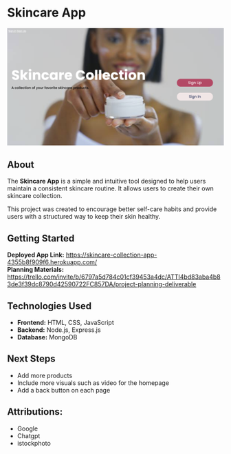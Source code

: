 # Skincare App  

![Skincare App Screenshot](https://github.com/bmwint22/Skincare-Project/blob/main/Skincare%20App%20Screenshot.png?raw=true)  

## About  
The **Skincare App** is a simple and intuitive tool designed to help users maintain a consistent skincare routine. It allows users to create their own skincare collection.  

This project was created to encourage better self-care habits and provide users with a structured way to keep their skin healthy.  

##  Getting Started  
 **Deployed App Link:** https://skincare-collection-app-4355b8f909f6.herokuapp.com/   
 **Planning Materials:** https://trello.com/invite/b/6797a5d784c01cf39453a4dc/ATTI4bd83aba4b83de3f39dc8790d42590722FC857DA/project-planning-deliverable

##  Technologies Used  
- **Frontend:** HTML, CSS, JavaScript  
- **Backend:** Node.js, Express.js  
- **Database:** MongoDB

## Next Steps
- Add more products
- Include more visuals such as video for the homepage
- Add a back button on each page

## Attributions:
- Google
- Chatgpt
- istockphoto
